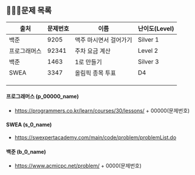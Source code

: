 ## 문제 목록

  


| 출처         | 문제번호 | 이름                   | 난이도(Level) |
| ------------ | -------- | ---------------------- | ------------- |
| 백준         | 9205     | 맥주 마시면서 걸어가기 | Silver 1      |
| 프로그래머스 | 92341    | 주차 요금 계산         | Level 2       |
| 백준         | 1463     | 1로 만들기             | Silver 3      |
| SWEA         | 3347     | 올림픽 종목 투표       | D4            |
|              |          |                        |               |
|              |          |                        |               |
|              |          |                        |               |



#### 프로그래머스 (p_00000_name)

- https://programmers.co.kr/learn/courses/30/lessons/ + 00000(문제번호)

#### SWEA (s_0_name)

- https://swexpertacademy.com/main/code/problem/problemList.do

#### 백준 (b_0_name)

- https://www.acmicpc.net/problem/ + 0000(문제번호)

